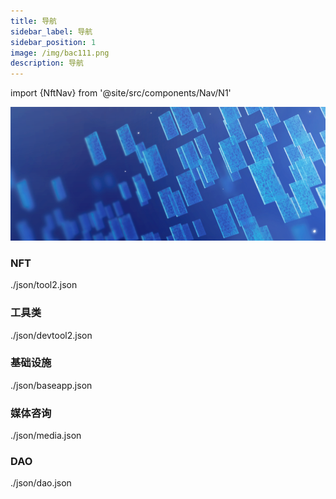 ```yaml
---
title: 导航
sidebar_label: 导航
sidebar_position: 1
image: /img/bac111.png
description: 导航
---
```

import {NftNav} from '@site/src/components/Nav/N1'

![img.png](assets/img.png)

### NFT
<NftNav>./json/tool2.json</NftNav>

### 工具类
<NftNav>./json/devtool2.json</NftNav>

### 基础设施
<NftNav>./json/baseapp.json</NftNav>

### 媒体咨询
<NftNav>./json/media.json</NftNav>

### DAO
<NftNav>./json/dao.json</NftNav>
